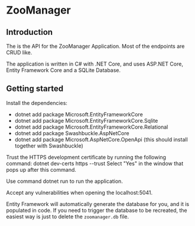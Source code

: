 # ZooManager

## Introduction
The is the API for the ZooManager Application.
Most of the endpoints are CRUD like.

The application is written in C# with .NET Core, and uses ASP.NET Core, Entity Framework Core and a SQLite Database.

## Getting started
Install the dependencies:
- dotnet add package Microsoft.EntityFrameworkCore
- dotnet add package Microsoft.EntityFrameworkCore.Sqlite 
- dotnet add package Microsoft.EntityFrameworkCore.Relational
- dotnet add package Swashbuckle.AspNetCore
- dotnet add package Microsoft.AspNetCore.OpenApi (this should install together with Swashbuckle)

Trust the HTTPS development certificate by running the following command: dotnet dev-certs https --trust 
Select "Yes" in the window that pops up after this command.

Use command dotnet run to run the application. 
 
Accept any vulnerabilities when opening the localhost:5041.

Entity Framework will automatically generate the database for you, and it is populated in code.
If you need to trigger the database to be recreated, the easiest way is just to delete the `zoomanager.db` file.